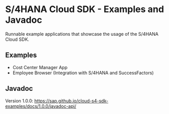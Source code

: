 # S/4HANA Cloud SDK - Examples and Javadoc
Runnable example applications that showcase the usage of the S/4HANA Cloud SDK.

## Examples
- Cost Center Manager App
- Employee Browser (Integration with S/4HANA and SuccessFactors)


## Javadoc

Version 1.0.0: https://sap.github.io/cloud-s4-sdk-examples/docs/1.0.0/javadoc-api/
